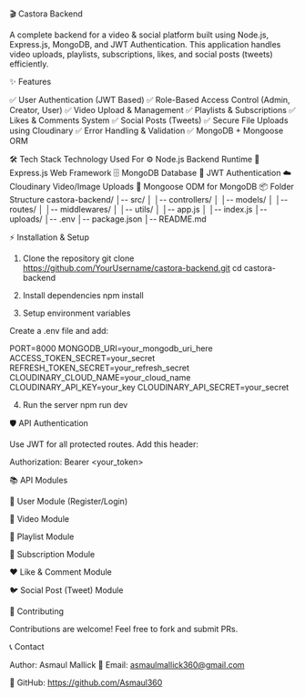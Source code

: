 🎬 Castora Backend

A complete backend for a video & social platform built using Node.js, Express.js, MongoDB, and JWT Authentication. This application handles video uploads, playlists, subscriptions, likes, and social posts (tweets) efficiently.

✨ Features

✅ User Authentication (JWT Based)
✅ Role-Based Access Control (Admin, Creator, User)
✅ Video Upload & Management
✅ Playlists & Subscriptions
✅ Likes & Comments System
✅ Social Posts (Tweets)
✅ Secure File Uploads using Cloudinary
✅ Error Handling & Validation
✅ MongoDB + Mongoose ORM

🛠️ Tech Stack
Technology	Used For
⚙️ Node.js	Backend Runtime
🚀 Express.js	Web Framework
🗄️ MongoDB	Database
🔐 JWT	Authentication
☁️ Cloudinary	Video/Image Uploads
🔧 Mongoose	ODM for MongoDB
📦 Folder Structure
castora-backend/
│-- src/
│   │-- controllers/
│   │-- models/
│   │-- routes/
│   │-- middlewares/
│   │-- utils/
│   │-- app.js
│   │-- index.js
│-- uploads/
│-- .env
│-- package.json
│-- README.md

⚡ Installation & Setup
1. Clone the repository
git clone https://github.com/YourUsername/castora-backend.git
cd castora-backend

2. Install dependencies
npm install

3. Setup environment variables

Create a .env file and add:

PORT=8000
MONGODB_URI=your_mongodb_uri_here
ACCESS_TOKEN_SECRET=your_secret
REFRESH_TOKEN_SECRET=your_refresh_secret
CLOUDINARY_CLOUD_NAME=your_cloud_name
CLOUDINARY_API_KEY=your_key
CLOUDINARY_API_SECRET=your_secret

4. Run the server
npm run dev

🛡️ API Authentication

Use JWT for all protected routes.
Add this header:

Authorization: Bearer <your_token>

📚 API Modules

👤 User Module (Register/Login)

🎥 Video Module

📂 Playlist Module

🔔 Subscription Module

❤️ Like & Comment Module

🐦 Social Post (Tweet) Module

🤝 Contributing

Contributions are welcome! Feel free to fork and submit PRs.

📞 Contact

Author: Asmaul Mallick
📧 Email: asmaulmallick360@gmail.com

🔗 GitHub: https://github.com/Asmaul360